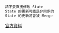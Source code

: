 ```bash
請不要直接修改 State
State 的更新可能是非同步的
State 的更新將會被 Merge
```

[官方資料](https://zh-hant.reactjs.org/docs/state-and-lifecycle.html)